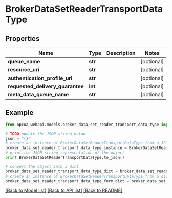 # BrokerDataSetReaderTransportDataType


## Properties
Name | Type | Description | Notes
------------ | ------------- | ------------- | -------------
**queue_name** | **str** |  | [optional] 
**resource_uri** | **str** |  | [optional] 
**authentication_profile_uri** | **str** |  | [optional] 
**requested_delivery_guarantee** | **int** |  | [optional] 
**meta_data_queue_name** | **str** |  | [optional] 

## Example

```python
from opcua_webapi.models.broker_data_set_reader_transport_data_type import BrokerDataSetReaderTransportDataType

# TODO update the JSON string below
json = "{}"
# create an instance of BrokerDataSetReaderTransportDataType from a JSON string
broker_data_set_reader_transport_data_type_instance = BrokerDataSetReaderTransportDataType.from_json(json)
# print the JSON string representation of the object
print BrokerDataSetReaderTransportDataType.to_json()

# convert the object into a dict
broker_data_set_reader_transport_data_type_dict = broker_data_set_reader_transport_data_type_instance.to_dict()
# create an instance of BrokerDataSetReaderTransportDataType from a dict
broker_data_set_reader_transport_data_type_form_dict = broker_data_set_reader_transport_data_type.from_dict(broker_data_set_reader_transport_data_type_dict)
```
[[Back to Model list]](../README.md#documentation-for-models) [[Back to API list]](../README.md#documentation-for-api-endpoints) [[Back to README]](../README.md)


